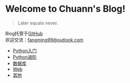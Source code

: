 # Welcome to Chuann's Blog!  

> Later equals never.            

Blog托管于[GitHub](https://github.com/fangmingc/ChuannBlog)    
欢迎交流：fangming99@outlook.com    

* [Python入门](Beginning_of_Python/README.md)
* [Python进阶](Intermediate_Python/README.md)
* [数据库](Database/README.md)
* [Web](Web/README.md)
* [其他](Personal/README.md)



